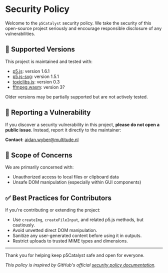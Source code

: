 # Security Policy

Welcome to the `p5Catalyst` security policy. We take the security of this open-source project seriously and encourage responsible disclosure of any vulnerabilities.

## 🔄 Supported Versions

This project is maintained and tested with:

- [p5.js](https://p5js.org/): version 1.6.1
- [p5.js-svg](https://github.com/zenozeng/p5.js-svg): version 1.5.1
- [toxiclibs.js](https://github.com/hapticdata/toxiclibsjs): version 0.3
- [ffmpeg.wasm](https://github.com/ffmpegwasm/ffmpeg.wasm): version 3?

Older versions may be partially supported but are not actively tested.


## 📨 Reporting a Vulnerability

If you discover a security vulnerability in this project, **please do not open a public issue**. Instead, report it directly to the maintainer:

**Contact**: [aidan.wyber@multitude.nl](mailto:aidan.wyber@multitude.nl?subject=p5Catalyst%20Security%20Disclosure)


## 📆 Scope of Concerns

We are primarily concerned with:

- Unauthorized access to local files or clipboard data
- Unsafe DOM manipulation (especially within GUI components)


## ✅ Best Practices for Contributors

If you're contributing or extending the project:

- Use `createImg`, `createFileInput`, and related p5.js methods, but cautiously.
- Avoid unvetted direct DOM manipulation.
- Sanitize any user-generated content before using it in outputs.
- Restrict uploads to trusted MIME types and dimensions.


---

Thank you for helping keep p5Catalyst safe and open for everyone.

*This policy is inspired by GitHub's official [security policy documentation](https://docs.github.com/en/code-security/getting-started/adding-a-security-policy-to-your-repository).*
